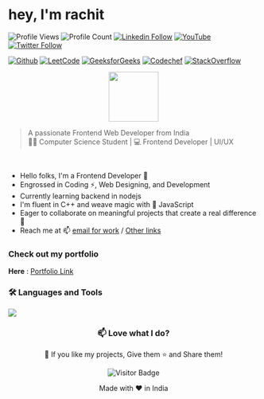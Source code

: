 # hey, I'm rachit 

![Profile Views](https://img.shields.io/badge/Profile%20Views-1000-brightgreen)
![Profile Count](https://komarev.com/ghpvc/?username=rachitkatariya)
[![Linkedin Follow](https://img.shields.io/badge/LinkedIn-1.7k-blue?style=social&logo=linkedin)](https://www.linkedin.com/in/rachitkatariya/)
[![YouTube](https://img.shields.io/youtube/channel/subscribers/UCbW63uLlDnsL7l992Z9nF_Q?style=social)](https://www.youtube.com/@rachitkatariya)
[![Twitter Follow](https://img.shields.io/twitter/follow/rachitkatariyaa?style=social)](https://twitter.com/rachitkatariyaa)

[![Github](https://img.shields.io/github/followers/rachitkatariya?label=Follow&style=social)](https://github.com/rachitkatariya)
[![LeetCode](https://img.shields.io/badge/LeetCode-yellow?style=social&logo=leetcode)](https://leetcode.com/rachitkatariya)
[![GeeksforGeeks](https://img.shields.io/badge/GeeksforGeeks-green?style=social&logo=geeksforgeeks)](https://www.geeksforgeeks.org/user/rachitkatariya)
[![Codechef](https://img.shields.io/badge/Codechef-orange?style=social&logo=codechef)](https://www.codechef.com/rachitkatariya)
[![StackOverflow](https://img.shields.io/badge/StackOverflow-yellow?style=social&logo=stackoverflow)](https://stackoverflow.com/users/rachitkatariya)

<div align="center">
  <img src="https://media1.giphy.com/media/jTMw980OBX5YEAulPm/200w.webp?cid=ecf05e47j9zw1kwjhpjfz4gl5081x8mumvwrmjlzomk0e7na&ep=v1_stickers_search&rid=200w.webp&ct=s" width="100px"/>
</div>


>A passionate Frontend Web Developer from India <br>
>👩‍💻 Computer Science Student | 💻 Frontend Developer | UI/UX   

<br>

- Hello folks, I'm a Frontend Developer 🚀
- Engrossed in Coding ⚡, Web Designing, and Development
- Currently learning backend in nodejs
- I'm fluent in C++ and weave magic with 💛 JavaScript 
- Eager to collaborate on meaningful projects that create a real difference 💞️
- Reach me at 📫 [email for work](rachitkumar2953@gmail.com) / [Other links](https://linktr.ee/rachitkatariya)

</div>
</div>

###      Check out my portfolio
 **Here** : [Portfolio Link](https://rachitkatariya.github.io/myportfolio/)

### 🛠️ Languages and Tools
<p>
  <a href="https://skillicons.dev">
    <img src="https://skillicons.dev/icons?i=c,cpp,py,java,git,github,vscode,figma,html,css,js,bootstrap,tailwind,react,redux,nodejs,express,postman,mysql,mongodb,typescript,next,firebase,docker,materialui,npm,powershell,replit,stackoverflow,vite"/>
  </a>
</p>
<div align="center">
   
### 📫 Love what I do? 
</div>

<p align="center">💙 If you like my projects, Give them ⭐ and Share them!</p>
<div align="center">
   
![Visitor Badge](https://visitor-badge.laobi.icu/badge?page_id=rachitkatariya-19&left_color=Purple&right_color=#e754808)

</div>

<p align="center">Made with ❤️ in India</p>


